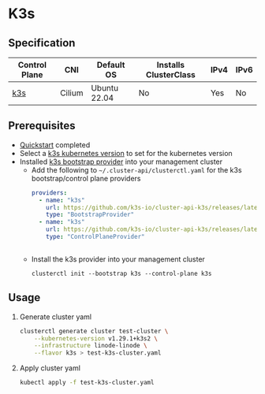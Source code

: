 # K3s
## Specification
| Control Plane               | CNI    | Default OS   | Installs ClusterClass | IPv4 | IPv6 |
|-----------------------------|--------|--------------|-----------------------|------|------|
| [k3s](https://docs.k3s.io/) | Cilium | Ubuntu 22.04 | No                    | Yes  | No   |
## Prerequisites
* [Quickstart](../getting-started.md) completed
* Select a [k3s kubernetes version](https://github.com/k3s-io/k3s/releases) to set for the kubernetes version
* Installed [k3s bootstrap provider](https://github.com/k3s-io/cluster-api-k3s) into your management cluster
  * Add the following to `~/.cluster-api/clusterctl.yaml` for the k3s bootstrap/control plane providers
    ```yaml
    providers:
      - name: "k3s"
        url: https://github.com/k3s-io/cluster-api-k3s/releases/latest/bootstrap-components.yaml
        type: "BootstrapProvider"
      - name: "k3s"
        url: https://github.com/k3s-io/cluster-api-k3s/releases/latest/control-plane-components.yaml
        type: "ControlPlaneProvider"
        
    ```
  * Install the k3s provider into your management cluster
    ```shell
    clusterctl init --bootstrap k3s --control-plane k3s
    ```
## Usage
1. Generate cluster yaml
    ```bash
    clusterctl generate cluster test-cluster \
        --kubernetes-version v1.29.1+k3s2 \
        --infrastructure linode-linode \
        --flavor k3s > test-k3s-cluster.yaml
    ```
2. Apply cluster yaml
    ```bash
    kubectl apply -f test-k3s-cluster.yaml
    ```
